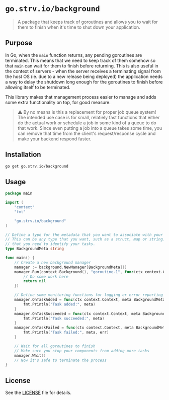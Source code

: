# `go.strv.io/background`

> A package that keeps track of goroutines and allows you to wait for them to finish when it's time to shut down your application.

## Purpose

In Go, when the `main` function returns, any pending goroutines are terminated. This means that we need to keep track of them somehow so that `main` can wait for them to finish before returning. This is also useful in the context of servers - when the server receives a terminating signal from the host OS (ie. due to a new release being deployed) the application needs a way to delay the shutdown long enough for the goroutines to finish before allowing itself to be terminated.

This library makes that management process easier to manage and adds some extra functionality on top, for good measure.

> ⚠️ By no means is this a replacement for proper job queue system! The intended use case is for small, relatiely fast functions that either do the actual work or schedule a job in some kind of a queue to do that work. Since even putting a job into a queue takes some time, you can remove that time from the client's request/response cycle and make your backend respond faster.

## Installation

```sh
go get go.strv.io/background
```

## Usage

```go
package main

import (
	"context"
	"fmt"

	"go.strv.io/background"
)

// Define a type for the metadata that you want to associate with your tasks
// This can be any type that you want, such as a struct, map or string. Anything
// that you need to identify your tasks.
type BackgroundMeta string

func main() {
	// Create a new background manager
	manager := background.NewManager[BackgroundMeta]()
	manager.Run(context.Background(), "goroutine-1", func(ctx context.Context) error {
		// Do some work here
		return nil
	})

	// Define some monitoring functions for logging or error reporting
	manager.OnTaskAdded = func(ctx context.Context, meta BackgroundMeta) {
		fmt.Println("Task added:", meta)
	}
	manager.OnTaskSucceeded = func(ctx context.Context, meta BackgroundMeta) {
		fmt.Println("Task succeeded:", meta)
	}
	manager.OnTaskFailed = func(ctx context.Context, meta BackgroundMeta, err error) {
		fmt.Println("Task failed:", meta, err)
	}

	// Wait for all goroutines to finish
	// Make sure you stop your components from adding more tasks
	manager.Wait()
	// Now it's safe to terminate the process
}
```

## License

See the [LICENSE](LICENSE) file for details.
